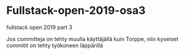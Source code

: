 # Fullstack-open-2019-osa3
fullstack open 2019 part 3

Jos committeja on tehty muulla käyttäjällä kuin Torppe, niin kyseiset commitit on tehty työkoneen läppärillä
